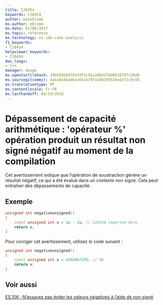 ```yaml
---
title: C26454
keywords: C26454
author: mikeblome
ms.author: mblome
ms.date: 01/08/2017
ms.topic: reference
ms.technology: vs-ide-code-analysis
f1_keywords:
- C26454
helpviewer_keywords:
- C26454
dev_langs:
- C++
manager: douge
ms.openlocfilehash: 34bb502847047df3c5ba10b827dd0539797c28d0
ms.sourcegitcommit: 42ea834b446ac65c679fa1043f853bea5f1c9c95
ms.translationtype: MT
ms.contentlocale: fr-FR
ms.lasthandoff: 04/19/2018
---
```

# <a name="arithmetic-overflow-operator-operation-produces-a-negative-unsigned-result-at-compile-time"></a>Dépassement de capacité arithmétique : 'opérateur %' opération produit un résultat non signé négatif au moment de la compilation

  Cet avertissement indique que l’opération de soustraction génère un résultat négatif, ce qui a été évalué dans un contexte non signé. Cela peut entraîner des dépassements de capacité.

## <a name="example"></a>Exemple

```cpp
unsigned int negativeunsigned()
{
    const unsigned int x = 1u - 2u; // C26454 reported here
    return x;
}
```
 Pour corriger cet avertissement, utilisez le code suivant :

```cpp
unsigned int negativeunsigned()
{
    const unsigned int x = 4294967295; // OK
    return x;
}
```

## <a name="see-also"></a>Voir aussi
[ES.106 : N’essayez pas éviter les valeurs négatives à l’aide de non signé](https://github.com/isocpp/CppCoreGuidelines/blob/master/CppCoreGuidelines.md#Res-nonnegative)